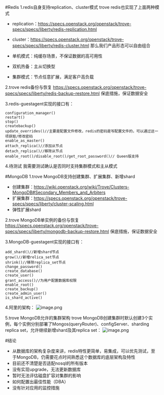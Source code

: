 #Redis
1.redis自身支持replication、cluster模式
trove redis也实现了上面两种模式

- replication：https://specs.openstack.org/openstack/trove-specs/specs/liberty/redis-replication.html
- cluster：https://specs.openstack.org/openstack/trove-specs/specs/liberty/redis-cluster.html
那么我们产品形态可以自由组合

- 单机模式：纯缓存场景，不保证数据的高可用性
- 双机热备：主从切换型
- 集群模式：节点任意扩展，满足客户高负载

2.trove redis备份与恢复
https://specs.openstack.org/openstack/trove-specs/specs/liberty/redis-backup-restore.html
保底措施，保证数据安全

3.redis-guestagent实现的接口有：
```
configuration_manager()
restart()
stop()
createbackup()
update_overrides()//主要是配置文件修改，redis的密码是写配置文件的，可以通过这一项获取/修改密码
enable_as_master()
attach_replica()//添加从节点
detach_replica()//移除从节点
enable_root()/disable_root()/get_root_password()// Queen版支持
```

4.待测试
我需要测试确认是否同时支持集群模式和主从模式

#MongoDB
1.trove MongoDB支持创建集群、扩展集群、新增shard
- 创建集群：https://wiki.openstack.org/wiki/Trove/Clusters-MongoDB#Secondary_Members_and_Arbiters
- 扩展集群：https://specs.openstack.org/openstack/trove-specs/specs/liberty/cluster-scaling.html
- 弹性扩展shard


2.trove MongoDB单实例的备份与恢复
https://specs.openstack.org/openstack/trove-specs/specs/liberty/mongodb-backup-restore.html
保底措施，保证数据安全

3.MongoDB-guestagent实现的接口有：
```
add_shard()//新增shard节点
grow()//新增relica_set节点
shrink()//移除replica_set节点
change_password()
create_database()
create_user()
grant_access()//为用户配置数据库权限
enable_root()
create_backup()
create_admin_user()
is_shard_active()
```
4.阿里的架构：
![image.png](https://github.com/jwongzblog/myblog/blob/master/openstack/ali-mongo-arch.png)

5.trove MongoDB允许的集群架构
trove MongoDB创建集群时默认创建3个实例，每个实例分别部署了Mongos(queryRouter)、configServer、sharding replica set，允许继续新增shard及其replica set：
![image.png](https://github.com/jwongzblog/myblog/blob/master/openstack/trove-mongo-arch.png)


#结论
- 从数据库的架构复杂度来讲，redis特性更简单，易集成，可以优先测试，至于MongoDB，仍需要花点时间熟悉这个数据库的底层架构及特性
- 目前还不清楚是否适配nosql的所有版本
- 没有实现upgrade，无法更新数据库
- 暂时无法评估磁盘扩容对集群的影响
- 如何配置出最佳性能（DBA）
- 没有针对应用的监控措施